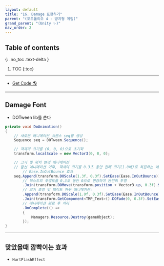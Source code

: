 ```yaml
---
layout: default
title: "16. Damage 표현하기"
parent: "(포트폴리오 4 - 방치형 게임)"
grand_parent: "(Unity ✨)"
nav_order: 2
---
```


## Table of contents
{: .no_toc .text-delta }

1. TOC
{:toc}

---

* [Get Code 🌎](https://github.com/Arthur880708/Unity.IncrementalGame.Example/tree/6)

---

## Damage Font

* DOTween lib를 쓴다

```csharp
private void DoAnimation()
{
    // 새로운 애니메이션 시퀀스 seq를 생성
    Sequence seq = DOTween.Sequence();

    // 객체의 크기를 (0, 0, 0)으로 초기화
    transform.localScale = new Vector3(0, 0, 0);

    // 크기 및 위치 변경 애니메이션
    // 앞선 애니메이션 이후, 객체의 크기를 0.3초 동안 원래 크기(1.0배)로 복원하는 애니메이션을 시퀀스에 추가
        // Ease.InOutBounce 효과
    seq.Append(transform.DOScale(1.3f, 0.3f).SetEase(Ease.InOutBounce))
        // 텍스트의 투명도를 0.3초 동안 0으로 변경하여 완전히 투명
        .Join(transform.DOMove(transform.position + Vector3.up, 0.3f).SetEase(Ease.Linear))
        // 크기 조정 및 페이드 아웃 애니메이션:
        .Append(transform.DOScale(1.0f, 0.3f).SetEase(Ease.InOutBounce))
        .Join(transform.GetComponent<TMP_Text>().DOFade(0, 0.3f).SetEase(Ease.InQuint))
        // 애니메이션 완료 후 처리
        .OnComplete(() =>
        {
            Managers.Resource.Destroy(gameObject);
        });
}
```

---

## 맞았을때 깜빡이는 효과

* `HurtFlashEffect`